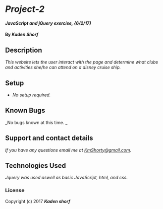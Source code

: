 # _Project-2_

#### _JavaScript and jQuery exercise, {6/2/17}_

#### By _**Kaden Shorf**_

## Description

_This website lets the user interact with the page and determine what clubs and activities she/he can attend on a disney cruise ship._

## Setup

* _No setup required._


## Known Bugs

_No bugs known at this time. _

## Support and contact details

_If you have any questions email me at KmShorty@gmail.com._

## Technologies Used

_Jquery was used aswell as basic JavaScript, html, and css._

### License

Copyright (c) 2017 **_Kaden shorf_**
